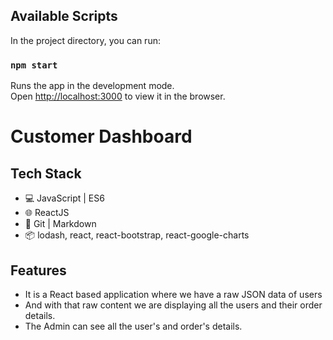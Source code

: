 ## Available Scripts

In the project directory, you can run:

### `npm start`

Runs the app in the development mode.\
Open [http://localhost:3000](http://localhost:3000) to view it in the browser.


# Customer Dashboard


## Tech Stack

- 💻 JavaScript | ES6
- 🌐 ReactJS
- 🔧 Git | Markdown
- 📦 lodash, react, react-bootstrap, react-google-charts
## Features

 - It is a React based application where we have a raw JSON data of users
 - And with that raw content we are displaying all the users and their order details.
 - The Admin can see all the user's and order's details.
